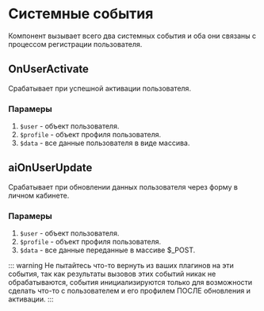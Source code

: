 # Системные события

Компонент вызывает всего два системных события и оба они связаны с процессом регистрации пользователя.

## OnUserActivate

Срабатывает при успешной активации пользователя.

### Парамеры

1. `$user` - объект пользователя.
2. `$profile` - объект профиля пользователя.
3. `$data` - все данные пользователя в виде массива.

## aiOnUserUpdate

Срабатывает при обновлении данных пользователя через форму в личном кабинете.

### Парамеры

1. `$user` - объект пользователя.
2. `$profile` - объект профиля пользователя.
3. `$data` - все данные переданные в масcиве $_POST.

::: warning
Не пытайтесь что-то вернуть из ваших плагинов на эти события, так как результаты вызовов этих событий никак не обрабатываются, события инициализируются только для возможности сделать что-то с пользователем и его профилем ПОСЛЕ обновления и активации.
:::
